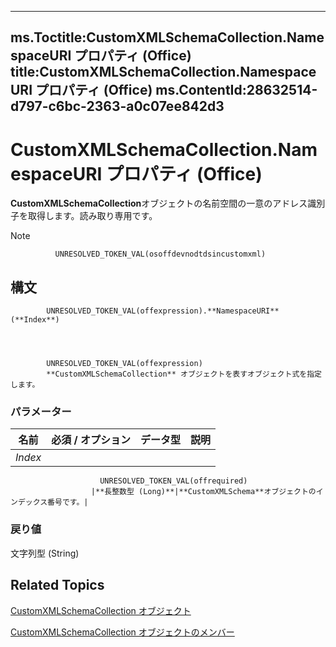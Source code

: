 

---
ms.Toctitle:CustomXMLSchemaCollection.NamespaceURI プロパティ (Office)
title:CustomXMLSchemaCollection.NamespaceURI プロパティ (Office)
ms.ContentId:28632514-d797-c6bc-2363-a0c07ee842d3
---
# CustomXMLSchemaCollection.NamespaceURI プロパティ (Office)




**CustomXMLSchemaCollection**オブジェクトの名前空間の一意のアドレス識別子を取得します。読み取り専用です。

>[!NOTE]
>
              UNRESOLVED_TOKEN_VAL(osoffdevnodtdsincustomxml)
            





## 構文

            UNRESOLVED_TOKEN_VAL(offexpression).**NamespaceURI**(**Index**)




            UNRESOLVED_TOKEN_VAL(offexpression)
            **CustomXMLSchemaCollection** オブジェクトを表すオブジェクト式を指定します。

### パラメーター

|**名前**|**必須 / オプション**|**データ型**|**説明**|
|---|---|---|---|
|*Index*|
                        UNRESOLVED_TOKEN_VAL(offrequired)
                      |**長整数型 (Long)**|**CustomXMLSchema**オブジェクトのインデックス番号です。|



### 戻り値
文字列型 (String)





## Related Topics

[CustomXMLSchemaCollection オブジェクト](0ce1fe79-4287-303a-4205-586d8e116731.md)

[CustomXMLSchemaCollection オブジェクトのメンバー](68e492da-a554-0cf3-beec-78619036348d.md)




